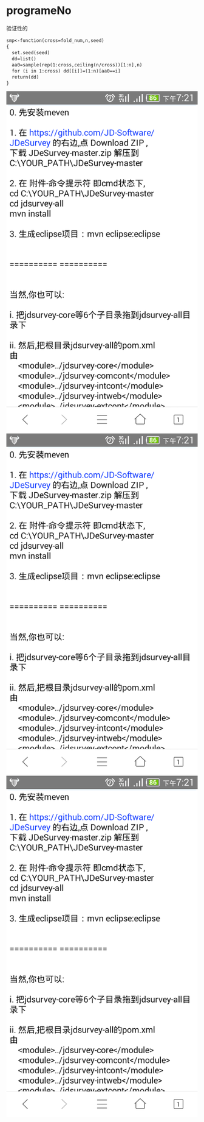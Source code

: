 # programeNo
验证性的
~~~
smp<-function(cross=fold_num,n,seed)
{
  set.seed(seed)
  dd=list()
  aa0=sample(rep(1:cross,ceiling(n/cross))[1:n],n)
  for (i in 1:cross) dd[[i]]=(1:n)[aa0==i]
  return(dd)
}
~~~
![image](https://github.com/seebeyond/programeNo/blob/master/Screenshot_2015-12-18-19-21-14.png)
![image2](https://raw.githubusercontent.com/seebeyond/programeNo/master/Screenshot_2015-12-18-19-21-14.png)
![image3](https://raw.githubusercontent.com/seebeyond/programeNo/master/image/Screenshot_2015-12-18-19-21-14.png)
